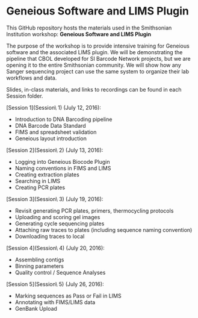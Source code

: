 # Geneious Software and LIMS Plugin
This GitHub repository hosts the materials used in the Smithsonian Institution workshop: **Geneious Software and LIMS Plugin**

The purpose of the workshop is to provide intensive training for Geneious software and the associated LIMS plugin. We will be demonstrating the pipeline that CBOL developed for SI Barcode Network projects, but we are opening it to the entire Smithsonian community. We will show how any Sanger sequencing project can use the same system to organize their lab workflows and data. 

Slides, in-class materials, and links to recordings can be found in each Session folder.

[Session 1](Session\ 1) (July 12, 2016):
* Introduction to DNA Barcoding pipeline
* DNA Barcode Data Standard
* FIMS and spreadsheet validation
* Geneious layout introduction

[Session 2](Session\ 2) (July 13, 2016):
* Logging into Geneious Biocode Plugin
* Naming conventions in FIMS and LIMS
* Creating extraction plates
* Searching in LIMS
* Creating PCR plates

[Session 3](Session\ 3) (July 19, 2016):
* Revisit generating PCR plates, primers, thermocycling protocols
* Uploading and scoring gel images
* Generating cycle sequencing plates
* Attaching raw traces to plates (including sequence naming convention)
* Downloading traces to local

[Session 4](Session\ 4) (July 20, 2016):
* Assembling contigs
* Binning parameters
* Quality control / Sequence Analyses

[Session 5](Session\ 5) (July 26, 2016):
* Marking sequences as Pass or Fail in LIMS
* Annotating with FIMS/LIMS data
* GenBank Upload
